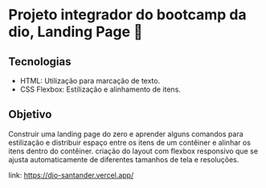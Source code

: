 # Projeto integrador do bootcamp da dio, Landing Page :page_with_curl: <br>
## Tecnologias
- HTML: Utilização para marcação de texto.
- CSS Flexbox: Estilização e alinhamento de itens.
## Objetivo
 Construir uma landing page do zero e aprender alguns comandos para estilização e distribuir espaço entre os itens de um contêiner e alinhar os itens dentro do contêiner. criação do layout com flexbox responsivo que se ajusta automaticamente de diferentes tamanhos de tela e resoluções. <br>

link: https://dio-santander.vercel.app/
